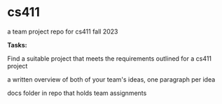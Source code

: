 # cs411
a team project repo for cs411 fall 2023

**Tasks:**

Find a suitable project that meets the requirements outlined for a cs411 project

a written overview of both of your team's ideas, one paragraph per idea

docs folder in repo that holds team assignments
